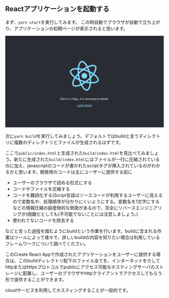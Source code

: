 ## Reactアプリケーションを起動する

まず、`yarn start`を実行してみます。
この時自動でブラウザが自動で立ち上がり、アプリケーションの初期ページが表示されると思います。

![yarn startした時のReact Applicationの画像](images/react-first.png)

次に`yarn build`を実行してみましょう。デフォルトではbuildと言うディレクトリに複数のディレクトリとファイルが生成されるはずです。

ここで`public/index.html`と生成された`build/index.html`を見比べてみましょう。新たに生成された`build/index.html`にはファイルが一行に圧縮されているのに加え、javascriptのコードが書かれたscriptタグが挿入されているのがわかるかと思います。開発用のコードは主にユーザーに提供する前に

- ユーザーのブラウザで読める形式にする
- コードやファイルを圧縮する
- コードを難読化する(Script言語はソースコードが利用するユーザーに見えるので変数名や、処理順序が分かりにくいようにする。変数名を1文字にするなどの情報圧縮の副産物的な側面があるので、完全にリバースエンジニアリングが(困難だとしても)不可能でないことには注意しましょう。)
- 使われてないコードを除去する

などと言った過程を踏むようにbuildという作業を行います。buildに含まれる作業はツールによって様々で、詳しいbuildの内容を知りたい場合は利用しているフレームワークについて調べてください。

このCreate React Appで作成されたアプリケーションをユーザーに提供する場合は、このbuildディレクトリ配下のファイル全てを、インターネットを介してhttpまたはhttpsプロトコルでpublicにアクセス可能なホスティングサーバのストレージに配置し、ユーザーのブラウザやhttpクライアントでアクセスしてもらう形で提供することができます。

cloudサービスを利用してホスティングすることが一般的です。

##


